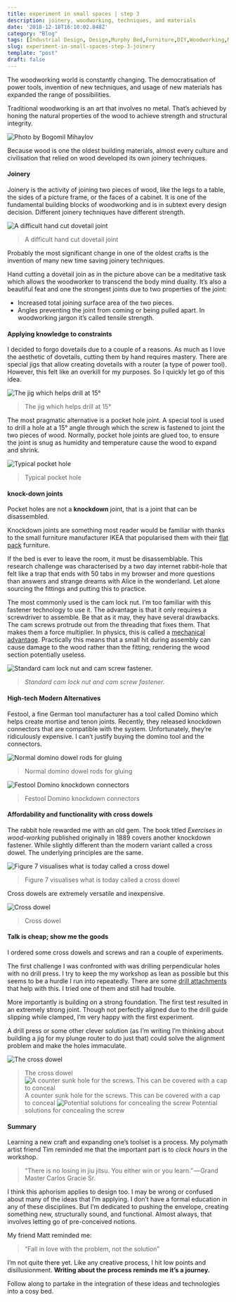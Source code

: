```yaml
---
title: experiment in small spaces | step 3
description: joinery, woodworking, techniques, and materials
date: '2018-12-18T16:10:02.848Z'
category: "Blog"
tags: [Industrial Design, Design,Murphy Bed,Furniture,DIY,Woodworking,Makers,3D Modeling]
slug: experiment-in-small-spaces-step-3-joinery
template: "post"
draft: false
---
```


The woodworking world is constantly changing. The democratisation of power tools, invention of new techniques, and usage of new materials has expanded the range of possibilities.

Traditional woodworking is an art that involves no metal. That’s achieved by honing the natural properties of the wood to achieve strength and structural integrity.

![Photo by Bogomil Mihaylov](/media/0__AcCTCZb3saZnS2Tb.jpg)

Because wood is one the oldest building materials, almost every culture and civilisation that relied on wood developed its own joinery techniques.

#### Joinery

Joinery is the activity of joining two pieces of wood, like the legs to a table, the sides of a picture frame, or the faces of a cabinet. It is one of the fundamental building blocks of woodworking and is in subtext every design decision. Different joinery techniques have different strength.

![A difficult hand cut dovetail joint](/media/1__S9q3__GD4BKTeRqVWduBZEQ.jpeg)
> A difficult hand cut dovetail joint

Probably the most significant change in one of the oldest crafts is the invention of many new time saving joinery techniques.

Hand cutting a dovetail join as in the picture above can be a meditative task which allows the woodworker to transcend the body mind duality. It’s also a beautiful feat and one the strongest joints due to two properties of the joint:

*   Increased total joining surface area of the two pieces.
*   Angles preventing the joint from coming or being pulled apart. In woodworking jargon it’s called tensile strength.

#### Applying knowledge to constraints

I decided to forgo dovetails due to a couple of a reasons. As much as I love the aesthetic of dovetails, cutting them by hand requires mastery. There are special jigs that allow creating dovetails with a router (a type of power tool). However, this felt like an overkill for my purposes. So I quickly let go of this idea.

![The jig which helps drill at 15°](/media/1__lW9UE2kVi6gfCoNEDPBDjg.jpeg)
> The jig which helps drill at 15°

The most pragmatic alternative is a pocket hole joint. A special tool is used to drill a hole at a 15° angle through which the screw is fastened to joint the two pieces of wood. Normally, pocket hole joints are glued too, to ensure the joint is snug as humidity and temperature cause the wood to expand and shrink.

![Typical pocket hole](/media/1__iB0s6202EJ2nx133____wwpw.gif)
> Typical pocket hole

#### **knock-down joints**

Pocket holes are not a **knockdown** joint, that is a joint that can be disassembled.

Knockdown joints are something most reader would be familiar with thanks to the small furniture manufacturer IKEA that popularised them with their [flat pack](https://en.wikipedia.org/wiki/Ready-to-assemble_furniture) furniture.

If the bed is ever to leave the room, it must be disassemblable. This research challenge was characterised by a two day internet rabbit-hole that felt like a trap that ends with 50 tabs in my browser and more questions than answers and strange dreams with Alice in the wonderland. Let alone sourcing the fittings and putting this to practice.

The most commonly used is the cam lock nut. I’m too familiar with this fastener technology to use it. The advantage is that it only requires a screwdriver to assemble. Be that as it may, they have several drawbacks. The cam screws protrude out from the threading that fixes them. That makes them a force multiplier. In physics, this is called a [mechanical advantage](https://en.wikipedia.org/wiki/Mechanical_advantage). Practically this means that a small hit during assembly can cause damage to the wood rather than the fitting; rendering the wood section potentially useless.

![_Standard cam lock nut and cam screw fastener._](/media/1__8YFDKnSgzqzuf4aD4bx6Kg.jpeg)
> _Standard cam lock nut and cam screw fastener._

#### High-tech Modern Alternatives

Festool, a fine German tool manufacturer has a tool called Domino which helps create mortise and tenon joints. Recently, they released knockdown connectors that are compatible with the system. Unfortunately, they’re ridiculously expensive. I can’t justify buying the domino tool and the connectors.

![Normal domino dowel rods for gluing](/media/1__Hz92oxB2qLBTJubtdeSGfQ.jpeg)
> Normal domino dowel rods for gluing

![Festool Domino knockdown connectors](/media/1__DAsn47d6oJNL__nquRgPfCg.jpeg)
> Festool Domino knockdown connectors

#### Affordability and functionality with cross dowels

The rabbit hole rewarded me with an old gem. The book titled _Exercises in wood-working_ published originally in 1889 covers another knockdown fastener. While slightly different than the modern variant called a cross dowel. The underlying principles are the same.

![Figure 7 visualises what is today called a cross dowel](/media/1__0__3DID6DRMQ1BSPQgd2EOg.png)
> Figure 7 visualises what is today called a cross dowel

Cross dowels are extremely versatile and inexpensive.

![Cross dowel](/media/1__A50Ec470qfGc__iCv0p__Njw.jpeg)
> Cross dowel

#### Talk is cheap; show me the goods

I ordered some cross dowels and screws and ran a couple of experiments.

The first challenge I was confronted with was drilling perpendicular holes with no drill press. I try to keep the my workshop as lean as possible but this seems to be a hurdle I run into repeatedly. There are some [drill attachments](https://woodworkingtoolkit.com/best-drill-guide-attachments/) that help with this. I tried one of them and still had trouble.

More importantly is building on a strong foundation. The first test resulted in an extremely strong joint. Though not perfectly aligned due to the drill guide slipping while clamped, I’m very happy with the first experiment.

A drill press or some other clever solution (as I’m writing I’m thinking about building a jig for my plunge router to do just that) could solve the alignment problem and make the holes immaculate.

![The cross dowel](/media/1__zq8bHIEZ__oJT1JUdG5yqRw.jpeg)
> The cross dowel
![A counter sunk hole for the screws. This can be covered with a cap to conceal](/media/1__ZWMjp7uSt2Asy4YnXg9ndQ.jpeg)
> A counter sunk hole for the screws. This can be covered with a cap to conceal
![Potential solutions for concealing the screw](/media/1__x2pReyoPSTho__eLdXYD0oA.jpeg)
> Potential solutions for concealing the screw

#### Summary

Learning a new craft and expanding one’s toolset is a process. My polymath artist friend Tim reminded me that the important part is to _clock hours_ in the workshop.

> “There is no losing in jiu jitsu. You either win or you learn.” — Grand Master Carlos Gracie Sr.

I think this aphorism applies to design too. I may be wrong or confused about many of the ideas that I’m applying. I don’t have a formal education in any of these disciplines. But I’m dedicated to pushing the envelope, creating something new, structurally sound, and functional. Almost always, that involves letting go of pre-conceived notions.

My friend Matt reminded me:

> “Fall in love with the problem, not the solution”

I’m not quite there yet. Like any creative process, I hit low points and disillusionment. **Writing about the process reminds me it’s a journey.**

Follow along to partake in the integration of these ideas and technologies into a cosy bed.